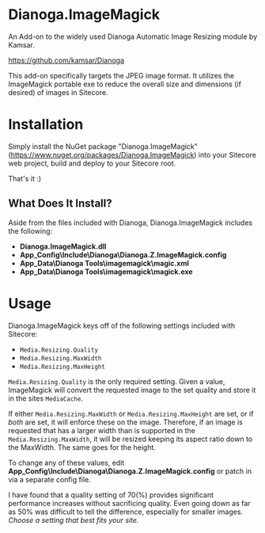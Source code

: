 # Dianoga.ImageMagick

An Add-on to the widely used Dianoga Automatic Image Resizing module by Kamsar. 

https://github.com/kamsar/Dianoga

This add-on specifically targets the JPEG image format.  It utilizes the ImageMagick portable exe to reduce the overall size and dimensions (if desired) of images in Sitecore.

# Installation

Simply install the NuGet package "Dianoga.ImageMagick" (https://www.nuget.org/packages/Dianoga.ImageMagick) into your Sitecore web project, build and deploy to your Sitecore root.

That's it :)

## What Does It Install?

Aside from the files included with Dianoga, Dianoga.ImageMagick includes the following:

* **Dianoga.ImageMagick.dll**
* **App_Config\Include\Dianoga\Dianoga.Z.ImageMagick.config**
* **App_Data\Dianoga Tools\imagemagick\magic.xml**
* **App_Data\Dianoga Tools\imagemagick\magick.exe**

# Usage

Dianoga.ImageMagick keys off of the following settings included with Sitecore:

* `Media.Resizing.Quality`
* `Media.Resizing.MaxWidth`
* `Media.Resizing.MaxHeight`

`Media.Resizing.Quality` is the only required setting.  Given a value, ImageMagick will convert the requested image to the set quality and store it in the sites `MediaCache`.

If either `Media.Resizing.MaxWidth` or `Media.Resizing.MaxHeight` are set, or if *both* are set, it will enforce these on the image. Therefore, if an image is requested that has a larger width than is supported in the `Media.Resizing.MaxWidth`, it will be resized keeping its aspect ratio down to the MaxWidth.  The same goes for the height.

To change any of these values, edit **App_Config\Include\Dianoga\Dianoga.Z.ImageMagick.config** or patch in via a separate config file.

I have found that a quality setting of 70(%) provides significant performance increases without sacrificing quality. Even going down as far as 50% was difficult to tell the difference, especially for smaller images. *Choose a setting that best fits your site.*